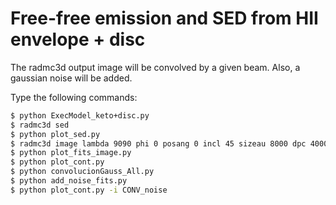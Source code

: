 # Free-free emission and SED from HII envelope + disc

The radmc3d output image will be convolved by a given beam. Also, a gaussian noise will be added. 

Type the following commands:

```bash
$ python ExecModel_keto+disc.py
$ radmc3d sed
$ python plot_sed.py
$ radmc3d image lambda 9090 phi 0 posang 0 incl 45 sizeau 8000 dpc 4000 npix 100
$ python plot_fits_image.py
$ python plot_cont.py
$ python convolucionGauss_All.py
$ python add_noise_fits.py
$ python plot_cont.py -i CONV_noise
```